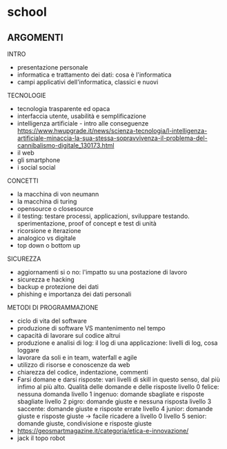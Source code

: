 # school

ARGOMENTI
--------
INTRO
- presentazione personale
- informatica e trattamento dei dati: cosa è l'informatica	
- campi applicativi dell'informatica, classici e nuovi

TECNOLOGIE
- tecnologia trasparente ed opaca
- interfaccia utente, usabilità e semplificazione
- intelligenza artificiale - intro alle conseguenze https://www.hwupgrade.it/news/scienza-tecnologia/l-intelligenza-artificiale-minaccia-la-sua-stessa-sopravvivenza-il-problema-del-cannibalismo-digitale_130173.html
- il web
- gli smartphone 
- i social social 

CONCETTI
- la macchina di von neumann
- la macchina di turing
- opensource o closesource
- il testing: testare processi, applicazioni, sviluppare testando. sperimentazione, proof of concept e test di unità
- ricorsione e iterazione
- analogico vs digitale
- top down o bottom up

SICUREZZA
- aggiornamenti si o no: l'impatto su una postazione di lavoro
- sicurezza e hacking
- backup e protezione dei dati
- phishing e importanza dei dati personali 

METODI DI PROGRAMMAZIONE
- ciclo di vita del software
- produzione di software VS mantenimento nel tempo
- capacità di lavorare sul codice altrui
- produzione e analisi di log: il log di una applicazione: livelli di log, cosa loggare
- lavorare da soli e in team, waterfall e agile
- utilizzo di risorse e conoscenze da web
- chiarezza del codice, indentazione, commenti 
- Farsi domane e darsi risposte: vari livelli di skill in questo senso, dal più infimo al più alto. Qualità delle domande e delle risposte
	livello 0 felice: nessuna domanda 
	livello 1 ingenuo: domande sbagliate e risposte sbagliate
	livello 2 pigro: domande giuste e nessuna risposta
	livello 3 saccente: domande giuste e risposte errate
	livello 4 junior: domande giuste e risposte giuste -> facile ricadere a livello 0
	livello 5 senior: domande giuste, condivisione e risposte giuste
- https://geosmartmagazine.it/categoria/etica-e-innovazione/
- jack il topo robot 
